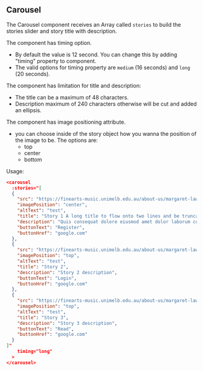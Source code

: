## Carousel

The Carousel component receives an Array called `stories` to build the stories slider and story title with description. 

The component has timing option. 
 - By default the value is 12 second. You can change this by adding "timing" property to component. 
 - The valid options for timing property are `medium` (16 seconds) and `long` (20 seconds).

The component has limitation for title and description:
- The title can be a maximum of 48 characters.
- Description maximum of 240 characters otherwise will be cut and added an ellipsis.

The component has image positioning attribute. 
  - you can choose inside of the story object how you wanna the position of the image to be. The options are:
    -  top 
    -  center
    -  bottom

Usage:

```json
<carousel
  :stories="[
  {
    "src": "https://finearts-music.unimelb.edu.au/about-us/margaret-lawrence-gallery/FC-Jack-Door-Banner-Crop-min.jpg",
    "imagePosition": "center",
    "altText": "test",
    "title": "Story 1 A long title to flow onto two lines and be truncated to one line",
    "description": "Quis consequat dolore eiusmod amet dolor laborum consequat enim occaecat magna. Quis consequat dolore eiusmod amet dolor laborum consequat enim occaecat magna. Quis consequat dolore eiusmod amet dolor laborum consequat enim occaecat magna dolore eiusmod amet dolor laborum consequat enim occaecat magna.",
    "buttonText": "Register",
    "buttonHref": "google.com"
  },
  {
    "src": "https://finearts-music.unimelb.edu.au/about-us/margaret-lawrence-gallery/UOM_PRIYANKA_Web_Banner_2000x1200px-min.jpg",
    "imagePosition": "top",
    "altText": "test",
    "title": "Story 2",
    "description": "Story 2 description",
    "buttonText": "Login",
    "buttonHref": "google.com"
  },
  {
    "src": "https://finearts-music.unimelb.edu.au/about-us/margaret-lawrence-gallery/3-min.jpg",
    "imagePosition": "top",
    "altText": "test",
    "title": "Story 3",
    "description": "Story 3 description",
    "buttonText": "Read",
    "buttonHref": "google.com"
  }
]"
    timing="long"
  >
</carousel>
```